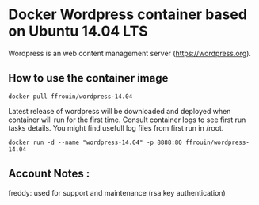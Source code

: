 # Docker Wordpress container based on Ubuntu 14.04 LTS

Wordpress is an web content management server (https://wordpress.org).

## How to use the container image

	docker pull ffrouin/wordpress-14.04

Latest release of wordpress will be downloaded and deployed when container will run for the first time. Consult container logs to see first run tasks details. You might find usefull log files from first run in /root.

	docker run -d --name "wordpress-14.04" -p 8888:80 ffrouin/wordpress-14.04

## Account Notes :
freddy: used for support and maintenance (rsa key authentication)

